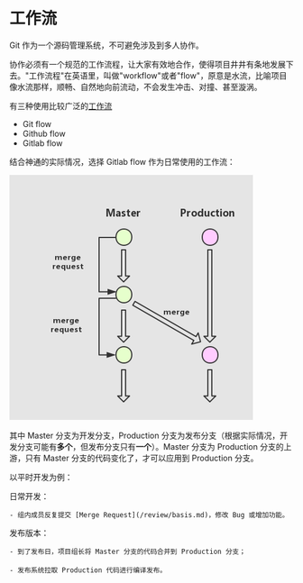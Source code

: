 # 工作流

Git 作为一个源码管理系统，不可避免涉及到多人协作。

协作必须有一个规范的工作流程，让大家有效地合作，使得项目井井有条地发展下去。"工作流程"在英语里，叫做"workflow"或者"flow"，原意是水流，比喻项目像水流那样，顺畅、自然地向前流动，不会发生冲击、对撞、甚至漩涡。

有三种使用比较广泛的[工作流](https://docs.gitlab.com/ce/workflow/gitlab_flow.html)

- Git flow
- Github flow
- Gitlab flow

结合神通的实际情况，选择 Gitlab flow 作为日常使用的工作流：

![](/assets/workflow.png)

其中 Master 分支为开发分支，Production 分支为发布分支（根据实际情况，开发分支可能有**多个**，但发布分支只有**一个**）。Master 分支为 Production 分支的上游，只有 Master 分支的代码变化了，才可以应用到 Production 分支。

以平时开发为例：

日常开发：

    - 组内成员反复提交 [Merge Request](/review/basis.md)，修改 Bug 或增加功能。

发布版本：   

    - 到了发布日，项目组长将 Master 分支的代码合并到 Production 分支；

    - 发布系统拉取 Production 代码进行编译发布。